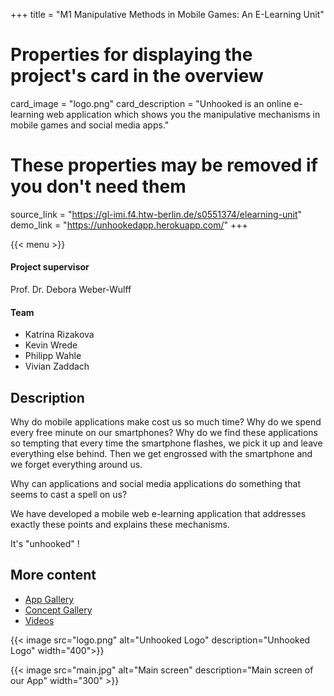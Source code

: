 +++
title = "M1 Manipulative Methods in Mobile Games: An E-Learning Unit"

# Properties for displaying the project's card in the overview
card_image = "logo.png"
card_description = "Unhooked is an online e-learning web application which shows you the manipulative mechanisms in mobile games and social media apps."

# These properties may be removed if you don't need them
source_link = "https://gl-imi.f4.htw-berlin.de/s0551374/elearning-unit"
demo_link = "https://unhookedapp.herokuapp.com/"
+++

{{< menu >}}

#### Project supervisor

Prof. Dr. Debora Weber-Wulff

#### Team
- Katrina Rizakova
- Kevin Wrede
- Philipp Wahle
- Vivian Zaddach

## Description

Why do mobile applications make cost us so much time? Why do we spend every free minute on our smartphones? Why do we find these applications so tempting that every time the smartphone flashes, we pick it up and leave everything else behind. Then we get engrossed with the smartphone and we forget everything around us.

Why can applications and social media applications do something that seems to cast a spell on us?

We have developed a mobile web e-learning application that addresses exactly these points and explains these mechanisms.


It's "unhooked" !

## More content
* [App Gallery](gallery)
* [Concept Gallery](concept)
* [Videos](videos)

{{< image src="logo.png" alt="Unhooked Logo" description="Unhooked Logo" width="400">}}

{{< image src="main.jpg" alt="Main screen" description="Main screen of our App" width="300" >}}
